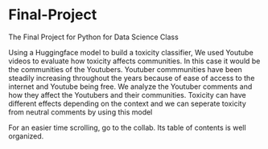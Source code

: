 # Final-Project
The Final Project for Python for Data Science Class

Using a Huggingface model to build a toxicity classifier, We used Youtube videos to evaluate how toxicity affects communities. In this case it would be the communities of the Youtubers.
Youtuber commmunities have been steadily increasing throughout the years because of ease of access to the internet and Youtube being free.
We analyze the Youtuber comments and how they affect the Youtubers and their communities. Toxicity can have different effects depending on the context and we can seperate toxicity from neutral comments by using this model

For an easier time scrolling, go to the collab. Its table of contents is well organized.

